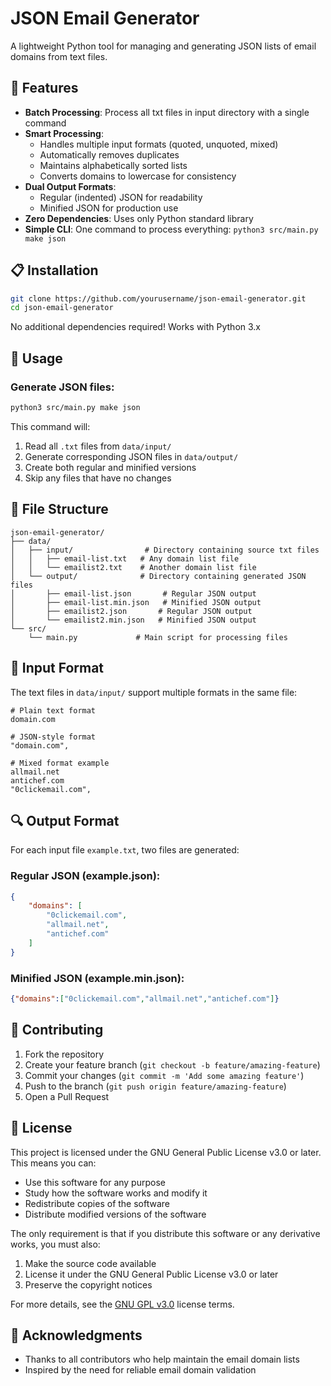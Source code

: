 # JSON Email Generator

A lightweight Python tool for managing and generating JSON lists of email domains from text files.

## 🌟 Features

- **Batch Processing**: Process all txt files in input directory with a single command
- **Smart Processing**: 
  - Handles multiple input formats (quoted, unquoted, mixed)
  - Automatically removes duplicates
  - Maintains alphabetically sorted lists
  - Converts domains to lowercase for consistency
- **Dual Output Formats**:
  - Regular (indented) JSON for readability
  - Minified JSON for production use
- **Zero Dependencies**: Uses only Python standard library
- **Simple CLI**: One command to process everything: `python3 src/main.py make json`

## 📋 Installation

```bash
git clone https://github.com/yourusername/json-email-generator.git
cd json-email-generator
```

No additional dependencies required! Works with Python 3.x

## 🚀 Usage

### Generate JSON files:
```bash
python3 src/main.py make json
```

This command will:
1. Read all `.txt` files from `data/input/`
2. Generate corresponding JSON files in `data/output/`
3. Create both regular and minified versions
4. Skip any files that have no changes

## 📁 File Structure

```
json-email-generator/
├── data/
│   ├── input/                # Directory containing source txt files
│   │   ├── email-list.txt   # Any domain list file
│   │   └── emailist2.txt    # Another domain list file
│   └── output/              # Directory containing generated JSON files
│       ├── email-list.json       # Regular JSON output
│       ├── email-list.min.json   # Minified JSON output
│       ├── emailist2.json       # Regular JSON output
│       └── emailist2.min.json   # Minified JSON output
└── src/
    └── main.py             # Main script for processing files
```

## 📝 Input Format

The text files in `data/input/` support multiple formats in the same file:
```
# Plain text format
domain.com

# JSON-style format
"domain.com",

# Mixed format example
allmail.net
antichef.com
"0clickemail.com",
```

## 🔍 Output Format

For each input file `example.txt`, two files are generated:

### Regular JSON (example.json):
```json
{
    "domains": [
        "0clickemail.com",
        "allmail.net",
        "antichef.com"
    ]
}
```

### Minified JSON (example.min.json):
```json
{"domains":["0clickemail.com","allmail.net","antichef.com"]}
```

## 🤝 Contributing

1. Fork the repository
2. Create your feature branch (`git checkout -b feature/amazing-feature`)
3. Commit your changes (`git commit -m 'Add some amazing feature'`)
4. Push to the branch (`git push origin feature/amazing-feature`)
5. Open a Pull Request

## 📄 License

This project is licensed under the GNU General Public License v3.0 or later. This means you can:

- Use this software for any purpose
- Study how the software works and modify it
- Redistribute copies of the software
- Distribute modified versions of the software

The only requirement is that if you distribute this software or any derivative works, you must also:
1. Make the source code available
2. License it under the GNU General Public License v3.0 or later
3. Preserve the copyright notices

For more details, see the [GNU GPL v3.0](https://www.gnu.org/licenses/gpl-3.0.en.html) license terms.

## 🙏 Acknowledgments

- Thanks to all contributors who help maintain the email domain lists
- Inspired by the need for reliable email domain validation
